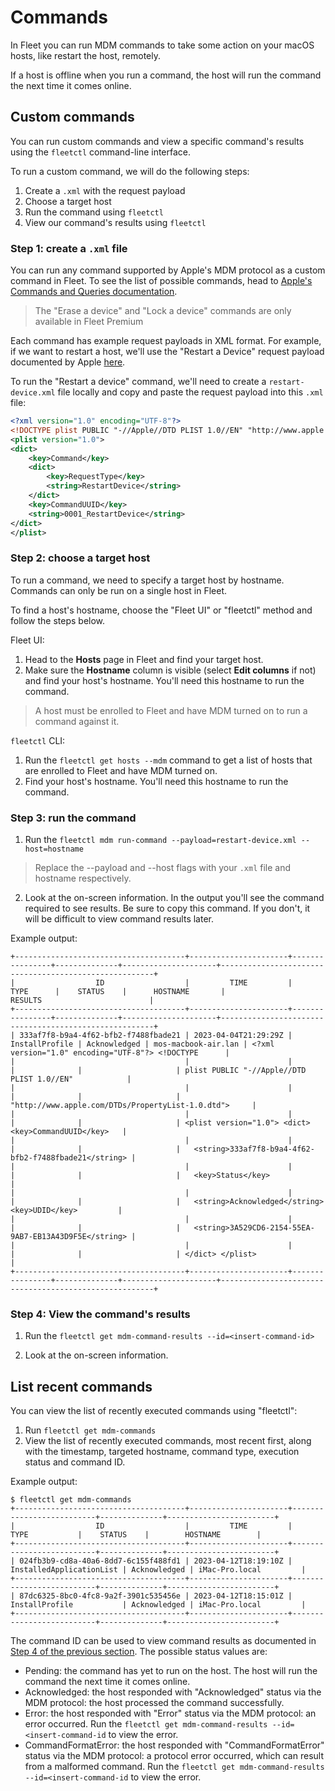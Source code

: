 # Commands

In Fleet you can run MDM commands to take some action on your macOS hosts, like restart the host, remotely.

If a host is offline when you run a command, the host will run the command the next time it comes online.

## Custom commands

You can run custom commands and view a specific command's results using the `fleetctl` command-line interface.

To run a custom command, we will do the following steps:
1. Create a `.xml` with the request payload
2. Choose a target host
3. Run the command using `fleetctl`
4. View our command's results using `fleetctl`

### Step 1: create a `.xml` file

You can run any command supported by Apple's MDM protocol as a custom command in Fleet. To see the list of possible commands, head to [Apple's Commands and Queries documentation](https://developer.apple.com/documentation/devicemanagement/commands_and_queries).

> The "Erase a device" and "Lock a device" commands are only available in Fleet Premium

Each command has example request payloads in XML format. For example, if we want to restart a host, we'll use the "Restart a Device" request payload documented by Apple [here](https://developer.apple.com/documentation/devicemanagement/restart_a_device#3384428).

To run the "Restart a device" command, we'll need to create a `restart-device.xml` file locally and copy and paste the request payload into this `.xml` file:

```xml
<?xml version="1.0" encoding="UTF-8"?>
<!DOCTYPE plist PUBLIC "-//Apple//DTD PLIST 1.0//EN" "http://www.apple.com/DTDs/PropertyList-1.0.dtd">
<plist version="1.0">
<dict>
    <key>Command</key>
    <dict>
        <key>RequestType</key>
        <string>RestartDevice</string>
    </dict>
    <key>CommandUUID</key>
    <string>0001_RestartDevice</string>
</dict>
</plist>
```

### Step 2: choose a target host

To run a command, we need to specify a target host by hostname. Commands can only be run on a single host in Fleet.

To find a host's hostname, choose the "Fleet UI" or "fleetctl" method and follow the steps below.

Fleet UI:

1. Head to the **Hosts** page in Fleet and find your target host.
2. Make sure the **Hostname** column is visible (select **Edit columns** if not) and find your host's hostname. You'll need this hostname to run the command.

> A host must be enrolled to Fleet and have MDM turned on to run a command against it.

`fleetctl` CLI:

1. Run the `fleetctl get hosts --mdm` command to get a list of hosts that are enrolled to Fleet and have MDM turned on.
2. Find your host's hostname. You'll need this hostname to run the command.

### Step 3: run the command

1. Run the `fleetctl mdm run-command --payload=restart-device.xml --host=hostname `
> Replace the --payload and --host flags with your `.xml` file and hostname respectively.

2. Look at the on-screen information. In the output you'll see the command required to see results. Be sure to copy this command. If you don't, it will be difficult to view command results later.

Example output:

```
+--------------------------------------+----------------------+----------------+--------------+---------------------+-------------------------------------------------------+
|                  ID                  |         TIME         |      TYPE      |    STATUS    |      HOSTNAME       |                        RESULTS                        |
+--------------------------------------+----------------------+----------------+--------------+---------------------+-------------------------------------------------------+
| 333af7f8-b9a4-4f62-bfb2-f7488fbade21 | 2023-04-04T21:29:29Z | InstallProfile | Acknowledged | mos-macbook-air.lan | <?xml version="1.0" encoding="UTF-8"?> <!DOCTYPE      |
|                                      |                      |                |              |                     | plist PUBLIC "-//Apple//DTD PLIST 1.0//EN"            |
|                                      |                      |                |              |                     | "http://www.apple.com/DTDs/PropertyList-1.0.dtd">     |
|                                      |                      |                |              |                     | <plist version="1.0"> <dict> 	<key>CommandUUID</key>   |
|                                      |                      |                |              |                     | 	<string>333af7f8-b9a4-4f62-bfb2-f7488fbade21</string> |
|                                      |                      |                |              |                     | 	<key>Status</key>                                     |
|                                      |                      |                |              |                     | 	<string>Acknowledged</string> 	<key>UDID</key>         |
|                                      |                      |                |              |                     | 	<string>3A529CD6-2154-55EA-9AB7-EB13A43D9F5E</string> |
|                                      |                      |                |              |                     | </dict> </plist>                                      |
+--------------------------------------+----------------------+----------------+--------------+---------------------+-------------------------------------------------------+
```

### Step 4: View the command's results

1. Run the `fleetctl get mdm-command-results --id=<insert-command-id>`

2. Look at the on-screen information.

## List recent commands

You can view the list of recently executed commands using "fleetctl":

1. Run `fleetctl get mdm-commands`
2. View the list of recently executed commands, most recent first, along with the timestamp, targeted hostname, command type, execution status and command ID.

Example output:

```
$ fleetctl get mdm-commands
+--------------------------------------+----------------------+--------------------------+--------------+------------------------+
|                  ID                  |         TIME         |           TYPE           |    STATUS    |        HOSTNAME        |
+--------------------------------------+----------------------+--------------------------+--------------+------------------------+
| 024fb3b9-cd8a-40a6-8dd7-6c155f488fd1 | 2023-04-12T18:19:10Z | InstalledApplicationList | Acknowledged | iMac-Pro.local         |
+--------------------------------------+----------------------+--------------------------+--------------+------------------------+
| 87dc6325-8bc0-4fc8-9a2f-3901c535456e | 2023-04-12T18:15:01Z | InstallProfile           | Acknowledged | iMac-Pro.local         |
+--------------------------------------+----------------------+--------------------------+--------------+------------------------+
```

The command ID can be used to view command results as documented in [Step 4 of the previous section](#step-4-view-the-commands-results). The possible status values are:
* Pending: the command has yet to run on the host. The host will run the command the next time it comes online.
* Acknowledged: the host responded with "Acknowledged" status via the MDM protocol: the host processed the command successfully.
* Error: the host responded with "Error" status via the MDM protocol: an error occurred. Run the `fleetctl get mdm-command-results --id=<insert-command-id` to view the error.
* CommandFormatError: the host responded with "CommandFormatError" status via the MDM protocol: a protocol error occurred, which can result from a malformed command. Run the `fleetctl get mdm-command-results --id=<insert-command-id` to view the error.

<meta name="pageOrderInSection" value="1506">
<meta name="title" value="MDM commands">
